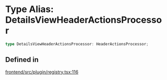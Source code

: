 # Type Alias: DetailsViewHeaderActionsProcessor

```ts
type DetailsViewHeaderActionsProcessor: HeaderActionsProcessor;
```

## Defined in

[frontend/src/plugin/registry.tsx:116](https://github.com/headlamp-k8s/headlamp/blob/2481a1c9f2b4a69a9320466e7a455215b14b97b0/frontend/src/plugin/registry.tsx#L116)
